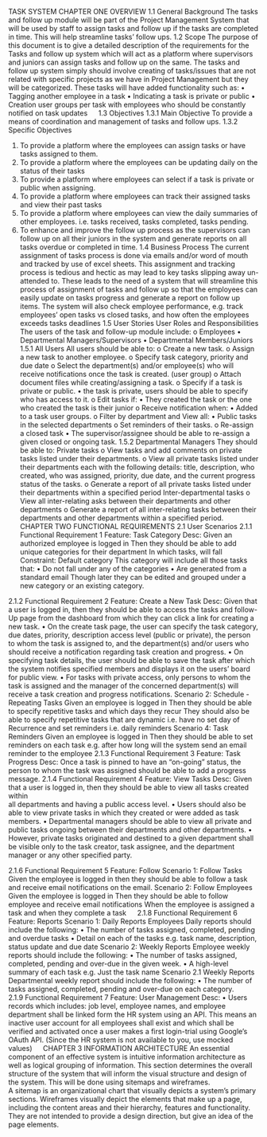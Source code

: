 TASK SYSTEM 
CHAPTER ONE OVERVIEW
1.1 General Background
The tasks and follow up module will be part of the Project Management System that will be used by staff to assign tasks and follow up if the tasks are completed in time. This will help streamline tasks’ follow ups.
1.2 Scope
The purpose of this document is to give a detailed description of the requirements for the Tasks and follow up system which will act as a platform where supervisors and juniors can assign tasks and follow up on the same. The tasks and follow up system simply should involve creating of tasks/issues that are not related with specific projects as we have in Project Management but they will be categorized. 
These tasks will have added functionality such as: 
•	Tagging another employee in a task
•	Indicating a task is private or public
•	Creation user groups per task with employees who should be constantly notified on task updates
 
1.3 Objectives
1.3.1 Main Objective
To provide a means of coordination and management of tasks and follow ups.
1.3.2 Specific Objectives
1.	To provide a platform where the employees can assign tasks or have tasks assigned to them.
2.	To provide a platform where the employees can be updating daily on the status of their tasks
3.	To provide a platform where employees can select if a task is private or public when assigning.
4.	To provide a platform where employees can track their assigned tasks and view their past tasks
5.	To provide a platform where employees can view the daily summaries of other employees. i.e. tasks received, tasks completed, tasks pending.
6.	To enhance and improve the follow up process as the supervisors can follow up on all their juniors in the system and generate reports on all tasks overdue or completed in time.
1.4 Business Process
The current assignment of tasks process is done via emails and/or word of mouth and tracked by use of excel sheets. This assignment and tracking process is tedious and hectic as may lead to key tasks slipping away un-attended to. These leads to the need of a system that will streamline this process of assignment of tasks and follow up so that the employees can easily update on tasks progress and generate a report on follow up items.
The system will also check employee performance, e.g. track employees’ open tasks vs closed tasks, and how often the employees exceeds tasks deadlines 
1.5 User Stories
User Roles and Responsibilities
The users of the task and follow-up module include: 
o	Employees
•	Departmental Managers/Supervisors
•	Departmental Members/Juniors
1.5.1 All Users
All users should be able to:
o	Create a new task.
o	Assign a new task to another employee.
o	Specify task category, priority and due date
o	Select the department(s) and/or employee(s) who will receive notifications once the task is created. (user group)
o	Attach document files while creating/assigning a task.
o	Specify if a task is private or public.
•	 the task is private, users should be able to specify who has access to it.
o	Edit tasks if:
•	They created the task or the one who created the task is their junior
o	Receive notification when: 
•	Added to a task user groups.
o	Filter by department and View all:
•	Public tasks in the selected departments 
o	Set reminders of their tasks.
o	Re-assign a closed task
•	The supervisor/assignee should be able to re-assign a given closed or ongoing task.
1.5.2 Departmental Managers
They should be able to:
Private tasks
o	View tasks and add comments on private tasks listed under their departments.
o	View all private tasks listed under their departments each with the following details: title, description, who created, who was assigned, priority, due date, and the current progress status of the tasks.
o	Generate a report of all private tasks listed under their departments within a specified period 
Inter-departmental tasks
o	View all inter-relating asks between their departments and other departments 
o	Generate a report of all inter-relating tasks between their departments and other departments within a specified period.
 
CHAPTER TWO FUNCTIONAL REQUIREMENTS
2.1 User Scenarios
2.1.1 Functional Requirement 1
Feature: Task Category
Desc: Given an authorized employee is logged in 
             Then they should be able to add unique categories for their department 
             In which tasks, will fall 
Constraint:
Default category
This category will include all those tasks that:
•	Do not fall under any of the categories
•	Are generated from a standard email
Though later they can be edited and grouped under a new category or an existing category.

2.1.2 Functional Requirement 2
Feature: Create a New Task
Desc:      Given that a user is logged in, then they should be able to access the tasks and follow-
                   Up page from the dashboard from which they can click a link for creating a new task.
•	On the create task page, the user can specify the task category, due dates, priority, description access level (public or private), the person to whom the task is assigned to, and the department(s) and/or users who should receive a notification regarding task creation and progress.
•	On specifying task details, the user should be able to save the task after which the system notifies specified members and displays it on the users’ board for public view.
•	For tasks with private access, only persons to whom the task is assigned and the manager of the concerned department(s) will receive a task creation and progress notifications.
Scenario 2: Schedule - Repeating Tasks
Given an employee is logged in
Then they should be able to specify repetitive tasks and which days they recur
They should also be able to specify repetitive tasks that are dynamic i.e. have no set day of 
Recurrence and set reminders i.e. daily reminders
Scenario 4: Task Reminders
Given an employee is logged in
Then they should be able to set reminders on each task
e.g. after how long will the system send an email reminder to the employee
2.1.3 Functional Requirement 3
Feature: Task Progress
Desc: Once a task is pinned to have an “on-going” status, the person to whom the task was 
             assigned should be able to add a progress message.
2.1.4 Functional Requirement 4
Feature: View Tasks
Desc:     Given that a user is logged in, then they should be able to view all tasks created within   
                   all departments and having a public access level. 
•	Users should also be able to view private tasks in which they created or were added as task members.
•	Departmental managers should be able to view all private and public tasks ongoing between their departments and other departments.
•	However, private tasks originated and destined to a given department shall be visible only to the task creator, task assignee, and the department manager or any other specified party.

2.1.6 Functional Requirement 5
Feature: Follow
Scenario 1: Follow Tasks
Given the employee is logged in 
then they should be able to follow a task and receive email notifications on the email.
Scenario 2: Follow Employees
Given the employee is logged in
Then they should be able to follow employee and receive email notifications
When the employee is assigned a task and when they complete a task
 
2.1.8 Functional Requirement 6
Feature: Reports
Scenario 1: Daily Reports
Employees Daily reports should include the following:
•	The number of tasks assigned, completed, pending and overdue tasks
•	Detail on each of the tasks e.g. task name, description, status update and due date
Scenario 2: Weekly Reports
Employee weekly reports should include the following:
•	The number of tasks assigned, completed, pending and over-due in the given week.
•	A high-level summary of each task e.g. Just the task name
Scenario 2.1 Weekly Reports
Departmental weekly report should include the following:
•	The number of tasks assigned, completed, pending and over-due on each category.
 
2.1.9 Functional Requirement 7
Feature: User Management
Desc: 
•	Users records which includes: job level, employee names, and employee department shall be linked form the HR system using an API. This means an inactive user account for all employees shall exist and which shall be verified and activated once a user makes a first login-trial using Google’s OAuth API. (Since the HR system is not available to you, use mocked values)
 
CHAPTER 3 INFORMATION ARCHITECTURE
An essential component of an effective system is intuitive information architecture as well as logical grouping of information. This section determines the overall structure of the system that will inform the visual structure and design of the system. This will be done using sitemaps and wireframes.  
A sitemap is an organizational chart that visually depicts a system’s primary sections. 
Wireframes visually depict the elements that make up a page, including the content areas and their hierarchy, features and functionality. They are not intended to provide a design direction, but give an idea of the page elements. 

